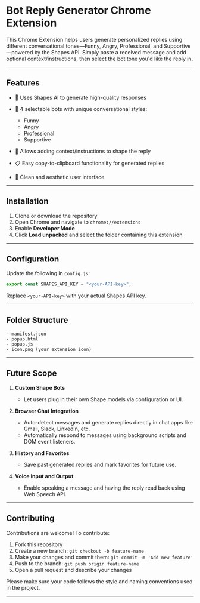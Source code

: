 # Bot Reply Generator Chrome Extension

This Chrome Extension helps users generate personalized replies using different conversational tones—Funny, Angry, Professional, and Supportive—powered by the Shapes API. Simply paste a received message and add optional context/instructions, then select the bot tone you'd like the reply in.

---

## Features

* 🧠 Uses Shapes AI to generate high-quality responses
* 🤖 4 selectable bots with unique conversational styles:

  * Funny
  * Angry
  * Professional
  * Supportive
* 📝 Allows adding context/instructions to shape the reply
* 📋 Easy copy-to-clipboard functionality for generated replies
* 🧼 Clean and aesthetic user interface

---

## Installation

1. Clone or download the repository
2. Open Chrome and navigate to `chrome://extensions`
3. Enable **Developer Mode**
4. Click **Load unpacked** and select the folder containing this extension

---

## Configuration

Update the following in `config.js`:

```js
export const SHAPES_API_KEY = "<your-API-key>";
```

Replace `<your-API-key>` with your actual Shapes API key.

---

## Folder Structure

```
- manifest.json
- popup.html
- popup.js
- icon.png (your extension icon)
```

---

## Future Scope

1. **Custom Shape Bots**

   * Let users plug in their own Shape models via configuration or UI.

2. **Browser Chat Integration**

   * Auto-detect messages and generate replies directly in chat apps like Gmail, Slack, LinkedIn, etc.
   * Automatically respond to messages using background scripts and DOM event listeners.

3. **History and Favorites**

   * Save past generated replies and mark favorites for future use.

4. **Voice Input and Output**

   * Enable speaking a message and having the reply read back using Web Speech API.

---

## Contributing

Contributions are welcome! To contribute:

1. Fork this repository
2. Create a new branch: `git checkout -b feature-name`
3. Make your changes and commit them: `git commit -m 'Add new feature'`
4. Push to the branch: `git push origin feature-name`
5. Open a pull request and describe your changes

Please make sure your code follows the style and naming conventions used in the project.

---


